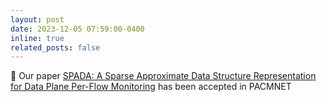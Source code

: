 ```yaml
---
layout: post
date: 2023-12-05 07:59:00-0400
inline: true
related_posts: false
---
```


:bookmark: Our paper [SPADA: A Sparse Approximate Data Structure Representation for Data Plane Per-Flow Monitoring](https://raphaaal.github.io/assets/pdf/Monterubbiano_2023PACMNet_spada.pdf) has been accepted in PACMNET

